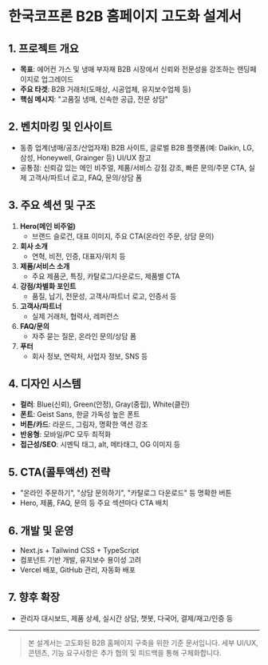 # 한국코프론 B2B 홈페이지 고도화 설계서

## 1. 프로젝트 개요
- **목표**: 에어컨 가스 및 냉매 부자재 B2B 시장에서 신뢰와 전문성을 강조하는 랜딩페이지로 업그레이드
- **주요 타겟**: B2B 거래처(도매상, 시공업체, 유지보수업체 등)
- **핵심 메시지**: "고품질 냉매, 신속한 공급, 전문 상담"

## 2. 벤치마킹 및 인사이트
- 동종 업계(냉매/공조/산업자재) B2B 사이트, 글로벌 B2B 플랫폼(예: Daikin, LG, 삼성, Honeywell, Grainger 등) UI/UX 참고
- 공통점: 신뢰감 있는 메인 비주얼, 제품/서비스 강점 강조, 빠른 문의/주문 CTA, 실제 고객사/파트너 로고, FAQ, 문의/상담 폼

## 3. 주요 섹션 및 구조
1. **Hero(메인 비주얼)**
   - 브랜드 슬로건, 대표 이미지, 주요 CTA(온라인 주문, 상담 문의)
2. **회사 소개**
   - 연혁, 비전, 인증, 대표자/위치 등
3. **제품/서비스 소개**
   - 주요 제품군, 특징, 카탈로그/다운로드, 제품별 CTA
4. **강점/차별화 포인트**
   - 품질, 납기, 전문성, 고객사/파트너 로고, 인증서 등
5. **고객사/파트너**
   - 실제 거래처, 협력사, 레퍼런스
6. **FAQ/문의**
   - 자주 묻는 질문, 온라인 문의/상담 폼
7. **푸터**
   - 회사 정보, 연락처, 사업자 정보, SNS 등

## 4. 디자인 시스템
- **컬러**: Blue(신뢰), Green(안정), Gray(중립), White(클린)
- **폰트**: Geist Sans, 한글 가독성 높은 폰트
- **버튼/카드**: 라운드, 그림자, 명확한 액션 강조
- **반응형**: 모바일/PC 모두 최적화
- **접근성/SEO**: 시멘틱 태그, alt, 메타태그, OG 이미지 등

## 5. CTA(콜투액션) 전략
- "온라인 주문하기", "상담 문의하기", "카탈로그 다운로드" 등 명확한 버튼
- Hero, 제품, FAQ, 문의 등 주요 섹션마다 CTA 배치

## 6. 개발 및 운영
- Next.js + Tailwind CSS + TypeScript
- 컴포넌트 기반 개발, 유지보수 용이성 고려
- Vercel 배포, GitHub 관리, 자동화 배포

## 7. 향후 확장
- 관리자 대시보드, 제품 상세, 실시간 상담, 챗봇, 다국어, 결제/재고/인증 등

---

> 본 설계서는 고도화된 B2B 홈페이지 구축을 위한 기준 문서입니다. 세부 UI/UX, 콘텐츠, 기능 요구사항은 추가 협의 및 피드백을 통해 구체화합니다.
